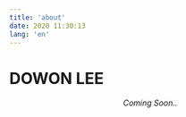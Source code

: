 ```yaml
---
title: 'about'
date: 2020 11:30:13
lang: 'en'
---
```


# DOWON LEE

<div align="center">

_Coming Soon.._

</div>
